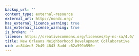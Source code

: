 ```yaml
---
backup_url: ''
content_type: external-resource
external_url: http://nondc.org/
has_external_licence_warning: true
has_external_license_warning: true
is_broken: ''
license: https://creativecommons.org/licenses/by-nc-sa/4.0/
title: New Orleans Neighborhood Development Collaborative
uid: ac844ec5-2b49-4843-8add-c62a599b590e
---
```

